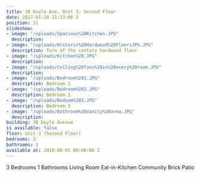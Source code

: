 ```yaml
---
title: 38 Doyle Ave, Unit 3, Second Floor
date: 2017-01-28 21:23:00 Z
position: 11
slideshow:
- image: "/uploads/Spacious%20Kitchen.JPG"
  description: 
- image: "/uploads/Historic%20Hardwood%20FloorsJPG.JPG"
  description: Turn of the century hardwood floor
- image: "/uploads/Kitchen%20.JPG"
  description: 
- image: "/uploads/Ceiling%20fans%20in%20every%20room.JPG"
  description: 
- image: "/uploads/Bedroom%201.JPG"
  description: Bedroom 1
- image: "/uploads/Bedroom%202.JPG"
  description: Bedroom 2
- image: "/uploads/Bedoom%203.JPG"
  description: Bedroom 3
- image: "/uploads/Bathroom%20Vanity%20area.JPG"
  description: 
building: 38 Doyle Avenue
is available: false
floor: Unit 3 (Second Floor)
bedrooms: 3
bathrooms: 1
available at: 2018-08-01 00:00:00 Z
---
```


3 Bedrooms
1 Bathrooms
Living Room
Eat-in-Kitchen
Community Brick Patio
